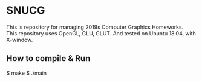 # SNUCG
This is repository for managing 2019s Computer Graphics Homeworks.  
This repository uses OpenGL, GLU, GLUT. And tested on Ubuntu 18.04, with X-window.  

## How to compile & Run
$ make
$ ./main
